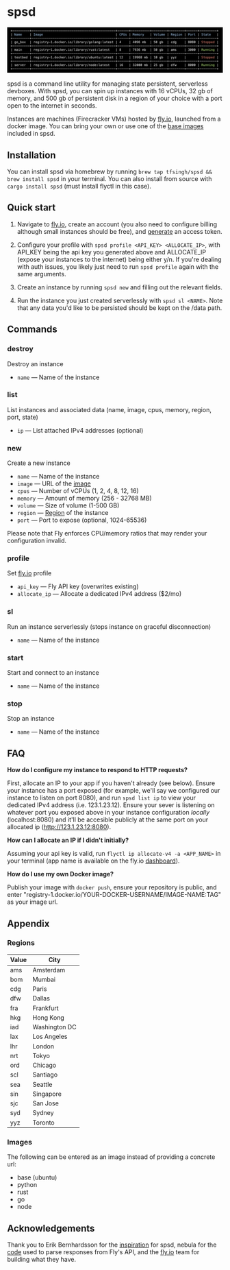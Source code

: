 # spsd

![spsd](resources/list.png)

spsd is a command line utility for managing state persistent, serverless devboxes. With spsd, you can spin up instances with 16 vCPUs, 32 gb of memory, and 500 gb of persistent disk in a region of your choice with a port open to the internet in seconds.

Instances are machines (Firecracker VMs) hosted by [fly.io](https://fly.io), launched from a docker image. You can bring your own or use one of the [base images](#images) included in spsd.

## Installation

You can install spsd via homebrew by running ```brew tap tfsingh/spsd && brew install spsd``` in your terminal. You can also install from source with ```cargo install spsd``` (must install flyctl in this case).

## Quick start

1. Navigate to [fly.io](https://fly.io), create an account (you also need to configure billing although small instances should be free), and [generate](https://fly.io/user/personal_access_tokens) an access token.

2. Configure your profile with ```spsd profile <API_KEY> <ALLOCATE_IP>```, with API_KEY being the api key you generated above and ALLOCATE_IP (expose your instances to the internet) being either y/n. If you're dealing with auth issues, you likely just need to run ```spsd profile``` again with the same arguments.

3. Create an instance by running ```spsd new``` and filling out the relevant fields.

4. Run the instance you just created serverlessly with ```spsd sl <NAME>```. Note that any data you'd like to be persisted should be kept on the /data path.

## Commands

### destroy

Destroy an instance

- `name` — Name of the instance

### list

List instances and associated data (name, image, cpus, memory, region, port, state)

- `ip` — List attached IPv4 addresses (optional)

### new

Create a new instance

- `name` — Name of the instance
- `image` — URL of the [image](#images)
- `cpus` — Number of vCPUs (1, 2, 4, 8, 12, 16)
- `memory` — Amount of memory (256 - 32768 MB)
- `volume` — Size of volume (1-500 GB)
- `region` — [Region](#regions) of the instance
- `port` — Port to expose (optional, 1024-65536)

Please note that Fly enforces CPU/memory ratios that may render your configuration invalid.

### profile

Set [fly.io](https://fly.io) profile

- `api_key` — Fly API key (overwrites existing)
- `allocate_ip` — Allocate a dedicated IPv4 address ($2/mo)

### sl

Run an instance serverlessly (stops instance on graceful disconnection)

- `name` — Name of the instance

### start

Start and connect to an instance

- `name` — Name of the instance

### stop

Stop an instance

- `name` — Name of the instance

## FAQ

**How do I configure my instance to respond to HTTP requests?**

First, allocate an IP to your app if you haven't already (see below). Ensure your instance has a port exposed (for example, we'll say we configured our instance to listen on port 8080), and run ```spsd list ip``` to view your dedicated IPv4 address (i.e. 123.1.23.12). Ensure your sever is listening on whatever port you exposed above in your instance configuration _locally_ (localhost:8080) and it'll be accesible publicly at the same port on your allocated ip (http://123.1.23.12:8080).

**How can I allocate an IP if I didn't initially?**

Assuming your api key is valid, run ```flyctl ip allocate-v4 -a <APP_NAME>``` in your terminal (app name is available on the fly.io [dashboard](https://fly.io/dashboard)).

**How do I use my own Docker image?**

Publish your image with ```docker push```, ensure your repository is public, and enter "registry-1.docker.io/YOUR-DOCKER-USERNAME/IMAGE-NAME:TAG" as your image url.

## Appendix

### Regions

| Value   | City         |
| ------- | ------------ |
| ams     | Amsterdam    |
| bom     | Mumbai       |
| cdg     | Paris        |
| dfw     | Dallas       |
| fra     | Frankfurt    |
| hkg     | Hong Kong    |
| iad     | Washington DC|
| lax     | Los Angeles  |
| lhr     | London       |
| nrt     | Tokyo        |
| ord     | Chicago      |
| scl     | Santiago     |
| sea     | Seattle      |
| sin     | Singapore    |
| sjc     | San Jose     |
| syd     | Sydney       |
| yyz     | Toronto      |

### Images

The following can be entered as an image instead of providing a concrete url:
- base (ubuntu)
- python
- rust
- go
- node

## Acknowledgements

Thank you to Erik Bernhardsson for the [inspiration](https://twitter.com/bernhardsson/status/1543074570512617475) for spsd, nebula for the [code](https://github.com/nebulatgs/fade) used to parse responses from Fly's API, and the [fly.io](https://fly.io) team for building what they have.

